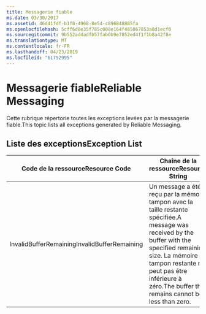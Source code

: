 ```yaml
---
title: Messagerie fiable
ms.date: 03/30/2017
ms.assetid: 46d41fdf-b1f8-4968-8e54-c896848885fa
ms.openlocfilehash: 5cff6d0e35f785c008e164f485067853a8d1ecf0
ms.sourcegitcommit: 9b552addadfb57fab0b9e7852ed4f1f1b8a42f8e
ms.translationtype: MT
ms.contentlocale: fr-FR
ms.lasthandoff: 04/23/2019
ms.locfileid: "61752995"
---
```

# <a name="reliable-messaging"></a><span data-ttu-id="5826a-102">Messagerie fiable</span><span class="sxs-lookup"><span data-stu-id="5826a-102">Reliable Messaging</span></span>
<span data-ttu-id="5826a-103">Cette rubrique répertorie toutes les exceptions levées par la messagerie fiable.</span><span class="sxs-lookup"><span data-stu-id="5826a-103">This topic lists all exceptions generated by Reliable Messaging.</span></span>  
  
## <a name="exception-list"></a><span data-ttu-id="5826a-104">Liste des exceptions</span><span class="sxs-lookup"><span data-stu-id="5826a-104">Exception List</span></span>  
  
|<span data-ttu-id="5826a-105">Code de la ressource</span><span class="sxs-lookup"><span data-stu-id="5826a-105">Resource Code</span></span>|<span data-ttu-id="5826a-106">Chaîne de la ressource</span><span class="sxs-lookup"><span data-stu-id="5826a-106">Resource String</span></span>|  
|-------------------|---------------------|  
|<span data-ttu-id="5826a-107">InvalidBufferRemaining</span><span class="sxs-lookup"><span data-stu-id="5826a-107">InvalidBufferRemaining</span></span>|<span data-ttu-id="5826a-108">Un message a été reçu par la mémoire tampon avec la taille restante spécifiée.</span><span class="sxs-lookup"><span data-stu-id="5826a-108">A message was received by the buffer with the specified remaining size.</span></span> <span data-ttu-id="5826a-109">La mémoire tampon restante ne peut pas être inférieure à zéro.</span><span class="sxs-lookup"><span data-stu-id="5826a-109">The buffer that remains cannot be less than zero.</span></span>|
